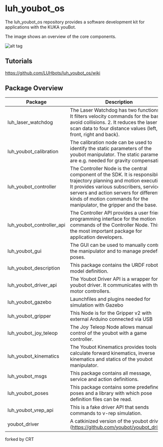 # luh_youbot_os

The luh_youbot_os repository provides a software development kit for applications with the KUKA youBot. 
 
The image shows an overview of the core components.

![alt tag](https://raw.githubusercontent.com/LUHbots/luh_youbot_os/master/luh_youbot_os/luh_youbot_os_overview.png)


## Tutorials

https://github.com/LUHbots/luh_youbot_os/wiki


## Package Overview

Package | Description
------------- | -------------
luh_laser_watchdog        | The Laser Watchdog has two functions: 1. It filters velocity commands for the base to avoid collisions. 2. It reduces the laser scan data to four distance values (left, front, right and back). 
luh_youbot_calibration    | The calibration node can be used to identify the static parameters of the youbot manipulator. The static parameters are e.g. needed for gravity compensation. 
luh_youbot_controller     | The Controller Node is the central component of the SDK. It is responsible for trajectory planning and motion execution. It provides various subscribers, service servers and action servers for different kinds of motion commands for the manipulator, the gripper and the base.
luh_youbot_controller_api | The Controller API provides a user friendly programming interface for the motion commands of the Controller Node. This is the most important package for application developers.
luh_youbot_gui            | The GUI can be used to manually control the manipulator and to manage predefined poses. 
luh_youbot_description    | This package contains the URDF robot model definition.
luh_youbot_driver_api     | The Youbot Driver API is a wrapper for the youbot driver. It communicates with the motor controllers.
luh_youbot_gazebo         | Launchfiles and plugins needed for simulation with Gazebo
luh_youbot_gripper        | This Node is for the Gripper v2 with external Arduino connected via USB
luh_youbot_joy_teleop     | The Joy Teleop Node allows manual control of the youbot with a game controller.
luh_youbot_kinematics     | The Youbot Kinematics provides tools to calculate forward kinematics, inverse kinematics and statics of the youbot manipulator. 
luh_youbot_msgs           | This package contains all message, service and action definitions.
luh_youbot_poses          | This package contains some predefined poses and a library with which pose definition files can be read.
luh_youbot_vrep_api       | This is a fake driver API that sends commands to v-rep simulation.
youbot_driver             | A catkinized version of the youbot driver (https://github.com/youbot/youbot_driver).



forked by CRT